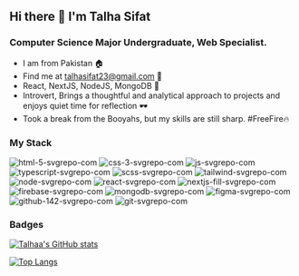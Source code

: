 ## Hi there 👋 I'm Talha Sifat
### Computer Science Major Undergraduate, Web Specialist.

- I am from Pakistan 🏠
- Find me at talhasifat23@gmail.com 📧
- React, NextJS, NodeJS, MongoDB 🌟
- Introvert, Brings a thoughtful and analytical approach to projects and enjoys quiet time for reflection 🕶
- Took a break from the Booyahs, but my skills are still sharp. #FreeFire🔥


### My Stack
![html-5-svgrepo-com](https://github.com/user-attachments/assets/72cac77e-bad6-4a36-86ab-cf096d31aeb2) ![css-3-svgrepo-com](https://github.com/user-attachments/assets/e5401687-3e78-4a9b-81af-a95ba6837d26) ![js-svgrepo-com](https://github.com/user-attachments/assets/1591001b-59fa-467b-a3c7-059a850f03f5) ![typescript-svgrepo-com](https://github.com/user-attachments/assets/729a1e12-63a7-4487-9e91-1513000656cb) ![scss-svgrepo-com](https://github.com/user-attachments/assets/0e95d3a4-4043-447b-a068-f50b019f9f91) ![tailwind-svgrepo-com](https://github.com/user-attachments/assets/912893d9-4ee8-4956-93f3-419c1267262f) ![node-svgrepo-com](https://github.com/user-attachments/assets/21918b81-5af0-4bb0-91c0-484b468827f0) ![react-svgrepo-com](https://github.com/user-attachments/assets/7ca24581-696f-4820-98e6-333a2ccd6d77) ![nextjs-fill-svgrepo-com](https://github.com/user-attachments/assets/682832de-6496-4e4f-9fbd-fe3ba98fa43f) ![firebase-svgrepo-com](https://github.com/user-attachments/assets/07036a68-2f7d-443f-9039-a33a23611b88) ![mongodb-svgrepo-com](https://github.com/user-attachments/assets/ea9010a2-bf24-4993-a689-eea6ce821476) ![figma-svgrepo-com](https://github.com/user-attachments/assets/d6bbee34-80c8-443e-b396-bc6151398664) ![github-142-svgrepo-com](https://github.com/user-attachments/assets/42e779fe-aedf-4c55-8b46-bf6d3deb1680) ![git-svgrepo-com](https://github.com/user-attachments/assets/15231a92-fc26-40b3-bdcf-8aa418896f30)

### Badges

[![Talhaa's GitHub stats](https://github-readme-stats.vercel.app/api?username=talhaa23)](https://github.com/anuraghazra/github-readme-stats)


[![Top Langs](https://github-readme-stats.vercel.app/api/top-langs/?username=talhaa23)](https://github.com/anuraghazra/github-readme-stats)

<!--
**TALHAA23/TALHAA23** is a ✨ _special_ ✨ repository because its `README.md` (this file) appears on your GitHub profile.

Here are some ideas to get you started:

- 🔭 I’m currently working on ...
- 🌱 I’m currently learning ...
- 👯 I’m looking to collaborate on ...
- 🤔 I’m looking for help with ...
- 💬 Ask me about ...
- 📫 How to reach me: ...
- 😄 Pronouns: ...
- ⚡ Fun fact: ...
-->
